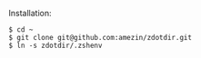 Installation:

    $ cd ~
    $ git clone git@github.com:amezin/zdotdir.git
    $ ln -s zdotdir/.zshenv
